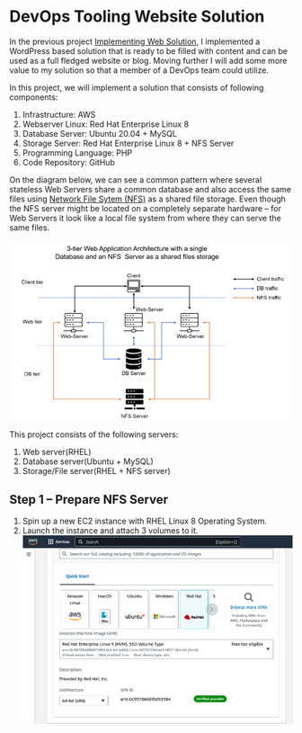 # DevOps Tooling Website Solution
In the previous project [Implementing Web Solution](https://github.com/Omolade11/Web-Solution-using-WordPress-and-MySQL), I implemented a WordPress based solution that is ready to be filled with content and can be used as a full fledged website or blog. Moving further I will add some more value to my solution so that a member of a DevOps team could utilize.

In this project, we will implement a solution that consists of following components:
1. Infrastructure: AWS
2. Webserver Linux: Red Hat Enterprise Linux 8
3. Database Server: Ubuntu 20.04 + MySQL
4. Storage Server: Red Hat Enterprise Linux 8 + NFS Server
5. Programming Language: PHP
6. Code Repository: GitHub


On the diagram below, we can see a common pattern where several stateless Web Servers share a common database and also access the same files using [Network File Sytem (NFS)](https://en.wikipedia.org/wiki/Network_File_System) as a shared file storage. Even though the NFS server might be located on a completely separate hardware – for Web Servers it look like a local file system from where they can serve the same files.

![](https://github.com/Omolade11/devops-tooling-website-solution/blob/main/Images/nfs%20diagram.png)

This project consists of the following servers:

1. Web server(RHEL)
2. Database server(Ubuntu + MySQL)
3. Storage/File server(RHEL + NFS server)

## Step 1 – Prepare NFS Server
1. Spin up a new EC2 instance with RHEL Linux 8 Operating System.
2. Launch the instance and attach 3 volumes to it.
![](https://github.com/Omolade11/devops-tooling-website-solution/blob/main/Images/Screenshot%202023-03-23%20at%2008.37.03.png)
![]()
